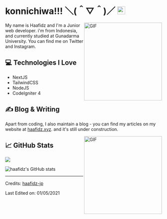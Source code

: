 <!-- ctrl+K V -->
# konnichiwa!!! ＼(＾▽＾)／ <img src="https://media.giphy.com/media/hvRJCLFzcasrR4ia7z/giphy.gif" width="25px">


<img align="right" alt="GIF" src="https://media.giphy.com/media/9X35p6pN7jufYEjiGA/giphy.gif" width="250"/>



My name is Haafidz and I'm a Junior web developer. i'm from Indonesia, and currently studied at Gunadarma University. You can find me on Twitter and Instagram.

## &#x1F4BB; Technologies I Love
* NextJS
* TailwindCSS
* NodeJS
* CodeIgniter 4

## &#x270d; Blog & Writing

Apart from coding, I also maintain a blog - you can find my articles on my website at [haafidz.xyz](https://haafidz.xyz/). and it's still under construction.

<img align="right" alt="GIF" src="https://media.giphy.com/media/0nxAqJ4JVcXRsyuqoD/giphy.gif" width="250"/>

## &#x1f4c8; GitHub Stats

<a href="https://github.com/haafidz-jp/haafidz-jp">
  <img align="center" src="https://github-readme-stats.vercel.app/api/top-langs/?username=haafidz-jp&hide=scss,less,hack,tex&title_color=ffffff&text_color=c9cacc&icon_color=2bbc8a&bg_color=1d1f21" />
</a>
<br>

![haafidz's GitHub stats](https://github-readme-stats.vercel.app/api?username=haafidz-jp&show_icons=true&theme=tokyonight)

 -------
Credits: [haafidz-jp](https://github.com/haafidz-jp)

Last Edited on: 01/05/2021

<!-- ＼(＾▽＾)／
Hajimemashite Pesu desu~
｡ﾟ･ (>﹏<) ･ﾟ｡
Arigato gozaimasu!
(ﾉ´ з `)ノ -->